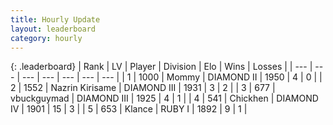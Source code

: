 ```yaml
---
title: Hourly Update
layout: leaderboard
category: hourly
---
```


{: .leaderboard}
| Rank | LV | Player | Division | Elo | Wins | Losses |
| --- | --- | --- | --- | --- | --- | --- |
| <span data-change="0">1</span> | 1000 | <span title="ID: 163201">Mommy</span> | DIAMOND II | <span data-change="0">1950</span> | <span data-change="0">4</span> | <span data-change="0">0</span> |
| <span data-change="0">2</span> | 1552 | <span title="ID: 315148">Nazrin Kirisame</span> | DIAMOND III | <span data-change="-16">1931</span> | <span data-change="0">3</span> | <span data-change="1">2</span> |
| <span data-change="0">3</span> | 677 | <span title="ID: 418052">vbuckguymad</span> | DIAMOND III | <span data-change="0">1925</span> | <span data-change="0">4</span> | <span data-change="0">1</span> |
| <span data-change="31">4</span> | 541 | <span title="ID: 42503">Chickhen</span> | DIAMOND IV | <span data-change="108">1901</span> | <span data-change="6">15</span> | <span data-change="0">3</span> |
| <span data-change="-1">5</span> | 653 | <span title="ID: 518429">Klance</span> | RUBY I | <span data-change="0">1892</span> | <span data-change="0">9</span> | <span data-change="0">1</span> |